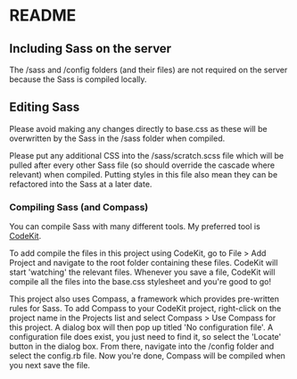 # README

## Including Sass on the server

The /sass and /config folders (and their files) are not required on the server because the Sass is compiled locally.

## Editing Sass

Please avoid making any changes directly to base.css as these will be overwritten by the Sass in the /sass folder when compiled.

Please put any additional CSS into the /sass/scratch.scss file which will be pulled after every other Sass file (so should override the cascade where relevant) when compiled. Putting styles in this file also mean they can be refactored into the Sass at a later date. 

### Compiling Sass (and Compass)

You can compile Sass with many different tools. My preferred tool is [CodeKit](http://incident57.com/codekit/).

To add compile the files in this project using CodeKit, go to File > Add Project and navigate to the root folder containing these files. CodeKit will start 'watching' the relevant files. Whenever you save a file, CodeKit will compile all the files into the base.css stylesheet and you're good to go!

This project also uses Compass, a framework which provides pre-written rules for Sass. To add Compass to your CodeKit project, right-click on the project name in the Projects list and select Compass > Use Compass for this project. A dialog box will then pop up titled 'No configuration file'. A configuration file does exist, you just need to find it, so select the 'Locate' button in the dialog box. From there, navigate into the /config folder and select the config.rb file. Now you're done, Compass will be compiled when you next save the file.
